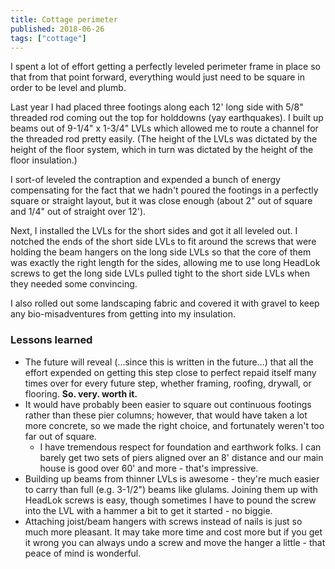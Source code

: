 ```yaml
---
title: Cottage perimeter
published: 2018-06-26
tags: ["cottage"]
---
```


I spent a lot of effort getting a perfectly leveled perimeter frame in place so that from that point forward,
everything would just need to be square in order to be level and plumb.

Last year I had placed three footings along each 12' long side with 5/8" threaded rod coming out the top for holddowns (yay earthquakes).
I built up beams out of 9-1/4" x 1-3/4" LVLs which allowed me to route a channel for the threaded rod pretty easily.
(The height of the LVLs was dictated by the height of the floor system, which in turn was dictated by the height of the floor insulation.)

I sort-of leveled the contraption and expended a bunch of energy compensating for the fact that we hadn't poured the footings in a perfectly square or straight
layout, but it was close enough (about 2" out of square and 1/4" out of straight over 12').

<?# SimpleFigure src="images/IMG_20180613_165833.jpg" caption="Perimeter LVLs - long sides" /?>

Next, I installed the LVLs for the short sides and got it all leveled out. I notched the ends of the short side LVLs to fit around the screws
that were holding the beam hangers on the long side LVLs so that the core of them was exactly the right length for the sides, allowing me to use
long HeadLok screws to get the long side LVLs pulled tight to the short side LVLs when they needed some convincing.

I also rolled out some landscaping fabric and covered it with gravel to keep any bio-misadventures from getting into my insulation.
<?# SimpleFigure src="images/IMG_20180626_161442.jpg" caption="Perimeter LVLs - all sides" /?>

### Lessons learned

- The future will reveal (...since this is written in the future...) that all the effort expended on getting this step close to perfect repaid itself many times over for every future step, whether framing, roofing, drywall, or flooring. **So. very. worth it.**
- It would have probably been easier to square out continuous footings rather than these pier columns; however, that would have taken a lot more concrete, so we made the right choice, and fortunately weren't too far out of square.
  - I have tremendous respect for foundation and earthwork folks. I can barely get two sets of piers aligned over an 8' distance and our main house is good over 60' and more - that's impressive.
- Building up beams from thinner LVLs is awesome - they're much easier to carry than full (e.g. 3-1/2") beams like glulams. Joining them up with HeadLok screws is easy, though sometimes I have to pound the screw into the LVL with a hammer a bit to get it started - no biggie.
- Attaching joist/beam hangers with screws instead of nails is just so much more pleasant. It may take more time and cost more but if you get it wrong you can always undo a screw and move the hanger a little - that peace of mind is wonderful.
